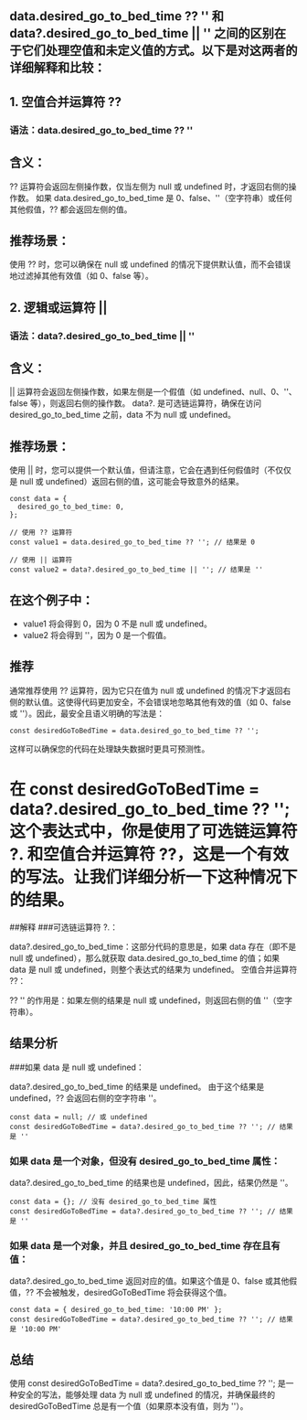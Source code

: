 ## data.desired_go_to_bed_time ?? '' 和 data?.desired_go_to_bed_time || '' 之间的区别在于它们处理空值和未定义值的方式。以下是对这两者的详细解释和比较：

## 1. 空值合并运算符 ??
### 语法：data.desired_go_to_bed_time ?? ''

## 含义：

?? 运算符会返回左侧操作数，仅当左侧为 null 或 undefined 时，才返回右侧的操作数。
如果 data.desired_go_to_bed_time 是 0、false、''（空字符串）或任何其他假值，?? 都会返回左侧的值。
## 推荐场景：

使用 ?? 时，您可以确保在 null 或 undefined 的情况下提供默认值，而不会错误地过滤掉其他有效值（如 0、false 等）。
## 2. 逻辑或运算符 ||
### 语法：data?.desired_go_to_bed_time || ''

## 含义：

|| 运算符会返回左侧操作数，如果左侧是一个假值（如 undefined、null、0、''、false 等），则返回右侧的操作数。
data?. 是可选链运算符，确保在访问 desired_go_to_bed_time 之前，data 不为 null 或 undefined。
## 推荐场景：

使用 || 时，您可以提供一个默认值，但请注意，它会在遇到任何假值时（不仅仅是 null 或 undefined）返回右侧的值，这可能会导致意外的结果。
```
const data = {
  desired_go_to_bed_time: 0,
};

// 使用 ?? 运算符
const value1 = data.desired_go_to_bed_time ?? ''; // 结果是 0

// 使用 || 运算符
const value2 = data?.desired_go_to_bed_time || ''; // 结果是 ''
```
## 在这个例子中：

+ value1 将会得到 0，因为 0 不是 null 或 undefined。
+ value2 将会得到 ''，因为 0 是一个假值。
## 推荐
通常推荐使用 ?? 运算符，因为它只在值为 null 或 undefined 的情况下才返回右侧的默认值。这使得代码更加安全，不会错误地忽略其他有效的值（如 0、false 或 ''）。因此，最安全且语义明确的写法是：
```
const desiredGoToBedTime = data.desired_go_to_bed_time ?? '';
```
这样可以确保您的代码在处理缺失数据时更具可预测性。


# 在 const desiredGoToBedTime = data?.desired_go_to_bed_time ?? ''; 这个表达式中，你是使用了可选链运算符 ?. 和空值合并运算符 ??，这是一个有效的写法。让我们详细分析一下这种情况下的结果。

##解释
###可选链运算符 ?.：

data?.desired_go_to_bed_time：这部分代码的意思是，如果 data 存在（即不是 null 或 undefined），那么就获取 data.desired_go_to_bed_time 的值；如果 data 是 null 或 undefined，则整个表达式的结果为 undefined。
空值合并运算符 ??：

?? '' 的作用是：如果左侧的结果是 null 或 undefined，则返回右侧的值 ''（空字符串）。
## 结果分析
###如果 data 是 null 或 undefined：

data?.desired_go_to_bed_time 的结果是 undefined。
由于这个结果是 undefined，?? 会返回右侧的空字符串 ''。
```
const data = null; // 或 undefined
const desiredGoToBedTime = data?.desired_go_to_bed_time ?? ''; // 结果是 ''
```
### 如果 data 是一个对象，但没有 desired_go_to_bed_time 属性：

data?.desired_go_to_bed_time 的结果也是 undefined，因此，结果仍然是 ''。
```
const data = {}; // 没有 desired_go_to_bed_time 属性
const desiredGoToBedTime = data?.desired_go_to_bed_time ?? ''; // 结果是 ''
```
### 如果 data 是一个对象，并且 desired_go_to_bed_time 存在且有值：

data?.desired_go_to_bed_time 返回对应的值。如果这个值是 0、false 或其他假值，?? 不会被触发，desiredGoToBedTime 将会获得这个值。
```
const data = { desired_go_to_bed_time: '10:00 PM' };
const desiredGoToBedTime = data?.desired_go_to_bed_time ?? ''; // 结果是 '10:00 PM'
```
## 总结
使用 const desiredGoToBedTime = data?.desired_go_to_bed_time ?? ''; 是一种安全的写法，能够处理 data 为 null 或 undefined 的情况，并确保最终的 desiredGoToBedTime 总是有一个值（如果原本没有值，则为 ''）。
